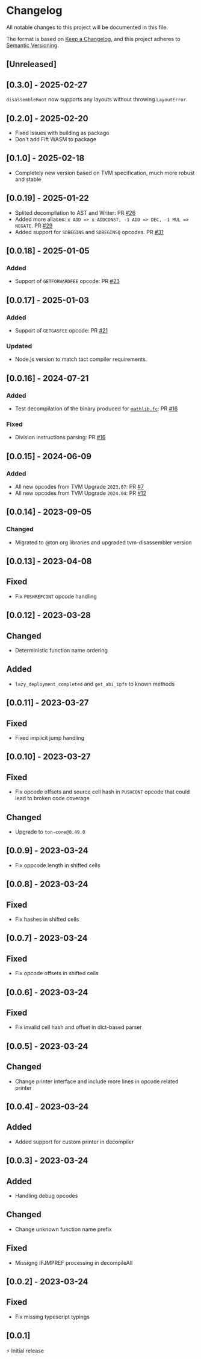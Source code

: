 # Changelog

All notable changes to this project will be documented in this file.

The format is based on [Keep a Changelog](https://keepachangelog.com/en/1.0.0/),
and this project adheres to [Semantic Versioning](https://semver.org/spec/v2.0.0.html).

## [Unreleased]

## [0.3.0] - 2025-02-27

`disassembleRoot` now supports any layouts without throwing `LayoutError`.

## [0.2.0] - 2025-02-20

- Fixed issues with building as package
- Don't add Fift WASM to package

## [0.1.0] - 2025-02-18

- Completely new version based on TVM specification, much more robust and stable

## [0.0.19] - 2025-01-22

- Splited decompilation to AST and Writer: PR [#26](https://github.com/tact-lang/ton-opcode/pull/26)
- Added more aliases: `x ADD => x ADDCONST, -1 ADD => DEC, -1 MUL => NEGATE`. PR [#29](https://github.com/tact-lang/ton-opcode/pull/29)
- Added support for `SDBEGINS` and `SDBEGINSQ` opcodes. PR [#31](https://github.com/tact-lang/ton-opcode/pull/31)

## [0.0.18] - 2025-01-05

### Added

- Support of `GETFORWARDFEE` opcode: PR [#23](https://github.com/tact-lang/ton-opcode/pull/23)

## [0.0.17] - 2025-01-03

### Added

- Support of `GETGASFEE` opcode: PR [#21](https://github.com/tact-lang/ton-opcode/pull/21)

### Updated

- Node.js version to match tact compiler requirements.

## [0.0.16] - 2024-07-21

### Added

- Test decompilation of the binary produced for [`mathlib.fc`](https://github.com/ton-blockchain/ton/blob/5c392e0f2d946877bb79a09ed35068f7b0bd333a/crypto/smartcont/mathlib.fc): PR [#16](https://github.com/tact-lang/ton-opcode/pull/16)

### Fixed

- Division instructions parsing: PR [#16](https://github.com/tact-lang/ton-opcode/pull/16)

## [0.0.15] - 2024-06-09

### Added

- All new opcodes from TVM Upgrade `2023.07`: PR [#7](https://github.com/tact-lang/ton-opcode/pull/7)
- All new opcodes from TVM Upgrade `2024.04`: PR [#12](https://github.com/tact-lang/ton-opcode/pull/12)

## [0.0.14] - 2023-09-05

### Changed

- Migrated to @ton org libraries and upgraded tvm-disassembler version

## [0.0.13] - 2023-04-08

## Fixed

- Fix `PUSHREFCONT` opcode handling

## [0.0.12] - 2023-03-28

## Changed

- Deterministic function name ordering

## Added

- `lazy_deployment_completed` and `get_abi_ipfs` to known methods

## [0.0.11] - 2023-03-27

## Fixed

- Fixed implicit jump handling

## [0.0.10] - 2023-03-27

## Fixed

- Fix opcode offsets and source cell hash in `PUSHCONT` opcode that could lead to broken code coverage

## Changed

- Upgrade to `ton-core@0.49.0`

## [0.0.9] - 2023-03-24

- Fix oppcode length in shifted cells

## [0.0.8] - 2023-03-24

## Fixed

- Fix hashes in shifted cells

## [0.0.7] - 2023-03-24

## Fixed

- Fix opcode offsets in shifted cells

## [0.0.6] - 2023-03-24

## Fixed

- Fix invalid cell hash and offset in dict-based parser

## [0.0.5] - 2023-03-24

## Changed

- Change printer interface and include more lines in opcode related printer

## [0.0.4] - 2023-03-24

## Added

- Added support for custom printer in decompiler

## [0.0.3] - 2023-03-24

## Added

- Handling debug opcodes

## Changed

- Change unknown function name prefix

## Fixed

- Missigng IFJMPREF processing in decompileAll

## [0.0.2] - 2023-03-24

## Fixed

- Fix missing typescript typings

## [0.0.1]

⚡️ Initial release
